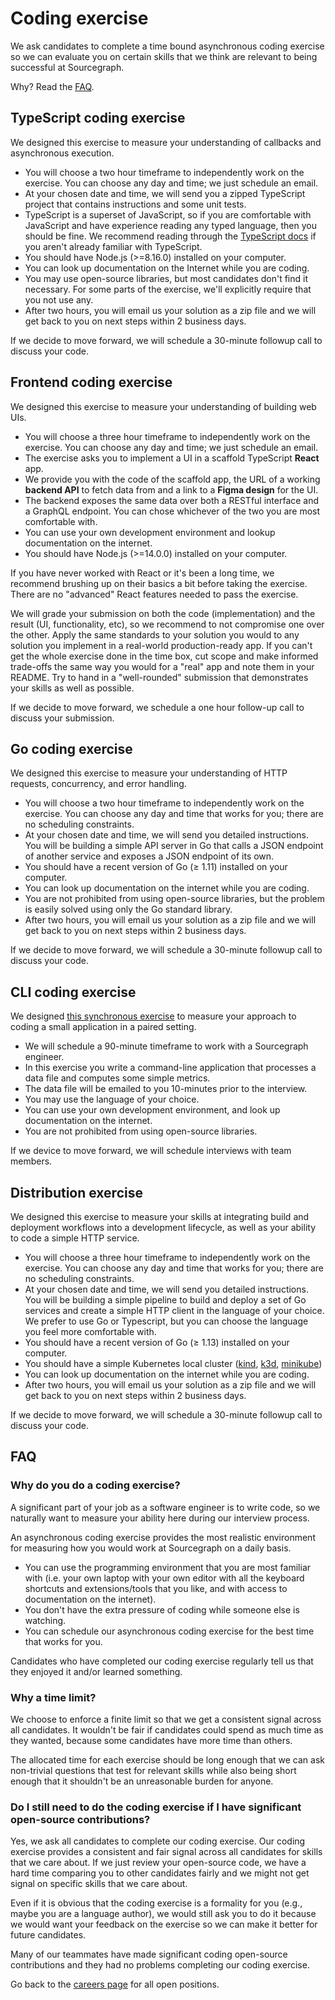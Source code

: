 # Coding exercise

We ask candidates to complete a time bound asynchronous coding exercise so we can evaluate you on certain skills that we think are relevant to being successful at Sourcegraph.

Why? Read the [FAQ](#FAQ).

## TypeScript coding exercise

We designed this exercise to measure your understanding of callbacks and asynchronous execution.

- You will choose a two hour timeframe to independently work on the exercise. You can choose any day and time; we just schedule an email.
- At your chosen date and time, we will send you a zipped TypeScript project that contains instructions and some unit tests.
- TypeScript is a superset of JavaScript, so if you are comfortable with JavaScript and have experience reading any typed language, then you should be fine. We recommend reading through the [TypeScript docs](https://www.typescriptlang.org/docs/handbook/basic-types.html) if you aren't already familiar with TypeScript.
- You should have Node.js (>=8.16.0) installed on your computer.
- You can look up documentation on the Internet while you are coding.
- You may use open-source libraries, but most candidates don't find it necessary. For some parts of the exercise, we'll explicitly require that you not use any.
- After two hours, you will email us your solution as a zip file and we will get back to you on next steps within 2 business days.

If we decide to move forward, we will schedule a 30-minute followup call to discuss your code.

## Frontend coding exercise

We designed this exercise to measure your understanding of building web UIs.

- You will choose a three hour timeframe to independently work on the exercise. You can choose any day and time; we just schedule an email.
- The exercise asks you to implement a UI in a scaffold TypeScript **React** app.
- We provide you with the code of the scaffold app, the URL of a working **backend API** to fetch data from and a link to a **Figma design** for the UI.
- The backend exposes the same data over both a RESTful interface and a GraphQL endpoint. You can chose whichever of the two you are most comfortable with.
- You can use your own development environment and lookup documentation on the internet.
- You should have Node.js (>=14.0.0) installed on your computer.

If you have never worked with React or it's been a long time, we recommend brushing up on their basics a bit before taking the exercise.
There are no "advanced" React features needed to pass the exercise.

We will grade your submission on both the code (implementation) and the result (UI, functionality, etc), so we recommend to not compromise one over the other.
Apply the same standards to your solution you would to any solution you implement in a real-world production-ready app.
If you can't get the whole exercise done in the time box, cut scope and make informed trade-offs the same way you would for a "real" app and note them in your README.
Try to hand in a "well-rounded" submission that demonstrates your skills as well as possible.

If we decide to move forward, we schedule a one hour follow-up call to discuss your submission.

## Go coding exercise

We designed this exercise to measure your understanding of HTTP requests, concurrency, and error handling.

- You will choose a two hour timeframe to independently work on the exercise. You can choose any day and time that works for you; there are no scheduling constraints.
- At your chosen date and time, we will send you detailed instructions. You will be building a simple API server in Go that calls a JSON endpoint of another service and exposes a JSON endpoint of its own.
- You should have a recent version of Go (≥ 1.11) installed on your computer.
- You can look up documentation on the internet while you are coding.
- You are not prohibited from using open-source libraries, but the problem is easily solved using only the Go standard library.
- After two hours, you will email us your solution as a zip file and we will get back to you on next steps within 2 business days.

If we decide to move forward, we will schedule a 30-minute followup call to discuss your code.

## CLI coding exercise

We designed [this synchronous exercise](https://github.com/sourcegraph/interviews/blob/master/engineering/coding/simple-polling/README.md) to measure your approach to coding a small application in a paired setting.

* We will schedule a 90-minute timeframe to work with a Sourcegraph engineer.
* In this exercise you write a command-line application that processes a data file and computes some simple metrics.
* The data file will be emailed to you 10-minutes prior to the interview.
* You may use the language of your choice.
* You can use your own development environment, and look up documentation on the internet.
* You are not prohibited from using open-source libraries.

If we device to move forward, we will schedule interviews with team members.

## Distribution exercise

We designed this exercise to measure your skills at integrating build and deployment workflows into a development lifecycle, as well as your ability to code a simple HTTP service.

- You will choose a three hour timeframe to independently work on the exercise. You can choose any day and time that works for you; there are no scheduling constraints.
- At your chosen date and time, we will send you detailed instructions. You will be building a simple pipeline to build and deploy a set of Go services and create a simple HTTP client in the language of your choice. We prefer to use Go or Typescript, but you can choose the language you feel more comfortable with.
- You should have a recent version of Go (≥ 1.13) installed on your computer.
- You should have a simple Kubernetes local cluster ([kind](https://kind.sigs.k8s.io/), [k3d](https://github.com/rancher/k3d), [minikube](https://minikube.sigs.k8s.io/docs/start/))
- You can look up documentation on the internet while you are coding.
- After two hours, you will email us your solution as a zip file and we will get back to you on next steps within 2 business days.

If we decide to move forward, we will schedule a 30-minute followup call to discuss your code.

## FAQ

### Why do you do a coding exercise?

A significant part of your job as a software engineer is to write code, so we naturally want to measure your ability here during our interview process.

An asynchronous coding exercise provides the most realistic environment for measuring how you would work at Sourcegraph on a daily basis.

- You can use the programming environment that you are most familiar with (i.e. your own laptop with your own editor with all the keyboard shortcuts and extensions/tools that you like, and with access to documentation on the internet).
- You don't have the extra pressure of coding while someone else is watching.
- You can schedule our asynchronous coding exercise for the best time that works for you.

Candidates who have completed our coding exercise regularly tell us that they enjoyed it and/or learned something.

### Why a time limit?

We choose to enforce a finite limit so that we get a consistent signal across all candidates. It wouldn't be fair if candidates could spend as much time as they wanted, because some candidates have more time than others.

The allocated time for each exercise should be long enough that we can ask non-trivial questions that test for relevant skills while also being short enough that it shouldn't be an unreasonable burden for anyone.

### Do I still need to do the coding exercise if I have significant open-source contributions?

Yes, we ask all candidates to complete our coding exercise. Our coding exercise provides a consistent and fair signal across all candidates for skills that we care about. If we just review your open-source code, we have a hard time comparing you to other candidates fairly and we might not get signal on specific skills that we care about.

Even if it is obvious that the coding exercise is a formality for you (e.g., maybe you are a language author), we would still ask you to do it because we would want your feedback on the exercise so we can make it better for future candidates.

Many of our teammates have made significant coding open-source contributions and they had no problems completing our coding exercise.

Go back to the [careers page](../../../company/careers.md) for all open positions.
